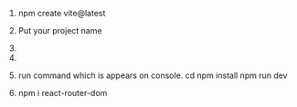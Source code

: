 1. npm create vite@latest
2. Put your project name
3. <react>
4. <javascript>

5. run command which is appears on console.
  cd <project name>
  npm install
  npm run dev

6. npm i react-router-dom